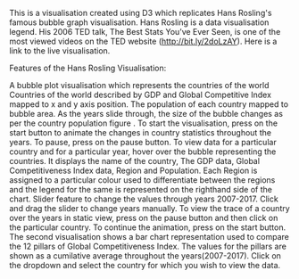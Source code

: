 This is a visualisation created using D3 which replicates Hans Rosling's famous bubble graph visualisation. Hans Rosling is a data visualisation legend. His 2006 TED talk, The Best Stats You’ve Ever Seen, is one of the most viewed videos on the TED website (http://bit.ly/2doLzAY). Here is a link to the live visualisation.

Features of the Hans Rosling Visualisation:

A bubble plot visualisation which represents the countries of the world
Countries of the world described by GDP and Global Competitive Index mapped to x and y axis position.
The population of each country mapped to bubble area. As the years slide through, the size of the bubble changes as per the country population figure .
To start the visualisation, press on the start button to animate the changes in country statistics throughout the years. To pause, press on the pause button.
To view data for a particular country and for a particular year, hover over the bubble representing the countries. It displays the name of the country, The GDP data, Global Competitiveness Index data, Region and Population.
Each Region is assigned to a particular colour used to differentiate between the regions and the legend for the same is represented on the righthand side of the chart.
Slider feature to change the values through years 2007-2017. Click and drag the slider to change years manually.
To view the trace of a country over the years in static view, press on the pause button and then click on the particular country. To continue the animation, press on the start button.
The second visualisation shows a bar chart representation used to compare the 12 pillars of Global Competitiveness Index.
The values for the pillars are shown as a cumilative average throughout the years(2007-2017).
Click on the dropdown and select the country for which you wish to view the data.
